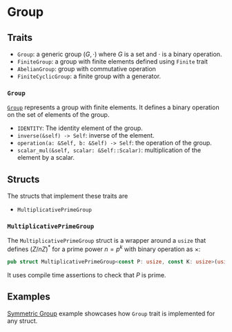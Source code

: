 # Group

## Traits
- `Group`: a generic group $(G, \cdot)$ where $G$ is a set and $\cdot$ is a binary operation.
- `FiniteGroup`: a group with finite elements defined using `Finite` trait
- `AbelianGroup`: group with commutative operation
- `FiniteCyclicGroup`: a finite group with a generator.

### `Group`
[`Group`](./mod.rs) represents a group with finite elements. It defines a binary operation on the set of elements of the group.
- `IDENTITY`: The identity element of the group.
- `inverse(&self) -> Self`: inverse of the element.
- `operation(a: &Self, b: &Self) -> Self`: the operation of the group.
- `scalar_mul(&self, scalar: &Self::Scalar)`: multiplication of the element by a scalar.

## Structs
The structs that implement these traits are
- `MultiplicativePrimeGroup`

### `MultiplicativePrimeGroup`
The `MultiplicativePrimeGroup` struct is a wrapper around a `usize` that defines $(Z/nZ)^{*}$ for a prime power $n=p^k$ with binary operation as $\times$:
```rust
pub struct MultiplicativePrimeGroup<const P: usize, const K: usize>(usize);
```

It uses compile time assertions to check that $P$ is prime.

## Examples

[Symmetric Group](../../../examples/symmetric_group.rs) example showcases how `Group` trait is implemented for any struct.

